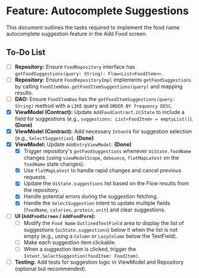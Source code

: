 # Feature: Autocomplete Suggestions

This document outlines the tasks required to implement the food name autocomplete suggestion feature in the Add Food screen.

## To-Do List

-   [ ] **Repository:** Ensure `FoodRepository` interface has `getFoodSuggestions(query: String): Flow<List<FoodItem>>`.
-   [ ] **Repository:** Ensure `FoodRepositoryImpl` implements `getFoodSuggestions` by calling `FoodItemDao.getFoodItemSuggestions(query)` and mapping results.
-   [ ] **DAO:** Ensure `FoodItemDao` has the `getFoodItemSuggestions(query: String)` method with a `LIKE` query and `ORDER BY frequency DESC`.
-   [x] **ViewModel (Contract):** Update `AddFoodContract.UiState` to include a field for suggestions (e.g., `suggestions: List<FoodItem> = emptyList()`). **(Done)**
-   [x] **ViewModel (Contract):** Add necessary `Intent`s for suggestion selection (e.g., `SelectSuggestion`). **(Done)**
-   [x] **ViewModel:** Update `AddEntryViewModel`: **(Done)**
    -   [x] Trigger repository's `getFoodSuggestions` whenever `UiState.foodName` changes (using `viewModelScope`, `debounce`, `flatMapLatest` on the `foodName` state changes).
    -   [x] Use `flatMapLatest` to handle rapid changes and cancel previous requests.
    -   [x] Update the `UiState.suggestions` list based on the Flow results from the repository.
    -   [x] Handle potential errors during the suggestion fetching.
    -   [x] Handle the `SelectSuggestion` intent to update multiple fields (`foodName`, `calories`, `protein`, `unit`) and clear suggestions.
-   [ ] **UI (`AddFoodScreen` / `AddFoodForm`):**
    -   [ ] Modify the `Food Name` `OutlinedTextField` area to display the list of suggestions (`uiState.suggestions`) below it when the list is not empty (e.g., using a `Column` or `LazyColumn` below the TextField).
    -   [ ] Make each suggestion item clickable.
    -   [ ] When a suggestion item is clicked, trigger the `Intent.SelectSuggestion(foodItem: FoodItem)`.
-   [ ] **Testing:** Add tests for suggestion logic in ViewModel and Repository (optional but recommended). 